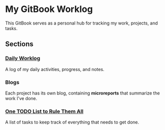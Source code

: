 # My GitBook Worklog

This GitBook serves as a personal hub for tracking my work, projects, and tasks.

## Sections

### [Daily Worklog](worklog.md)
A log of my daily activities, progress, and notes.

###  Blogs
Each project has its own blog, containing **microreports** that summarize the work I've done.

### [One TODO List to Rule Them All](todo.md)
A list of tasks to keep track of everything that needs to get done.

